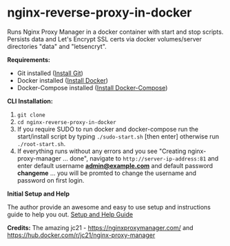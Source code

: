 # nginx-reverse-proxy-in-docker

Runs Nginx Proxy Manager in a docker container with start and stop scripts.  Persists data and Let's Encrypt SSL certs via docker volumes/server directories "data" and "letsencryt".

**Requirements:**

* Git installed ([Install Git](https://git-scm.com/book/en/v2/Getting-Started-Installing-Git))
* Docker installed ([Install Docker](https://docs.docker.com/get-docker/))
* Docker-Compose installed ([Install Docker-Compose](https://docs.docker.com/compose/install/))

**CLI Installation:**

1. `git clone `
2. `cd nginx-reverse-proxy-in-docker`
3. If you require SUDO to run docker and docker-compose run the start/install script by typing `./sudo-start.sh` [then enter] otherwise run `./root-start.sh`.
4. If everything runs without any errors and you see "Creating nginx-proxy-manager ... done", navigate to `http://server-ip-address:81` and enter default username **admin@example.com** and default password **changeme** ... you will be promted to change the username and password on first login.

**Initial Setup and Help**

The author provide an awesome and easy to use setup and instructions guide to help you out. [Setup and Help Guide](https://nginxproxymanager.com/guide/#project-goal)


**Credits:**  The amazing jc21 - https://nginxproxymanager.com/ and https://hub.docker.com/r/jc21/nginx-proxy-manager
